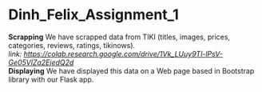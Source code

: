 # Dinh_Felix_Assignment_1

**Scrapping**
We have scrapped data from TIKI (titles, images, prices, categories, reviews, ratings, tikinows).
<br>
_link: https://colab.research.google.com/drive/1Vk_LUuy9Tl-lPsV-Ge05VlZa2EjedQ2d_
<br>
**Displaying**
We have displayed this data on a Web page based in Bootstrap library with our Flask app.
